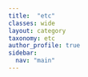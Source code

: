 ```yaml
---
title:  "etc"
classes: wide
layout: category
taxonomy: etc
author_profile: true
sidebar:
  nav: "main"
---
```


